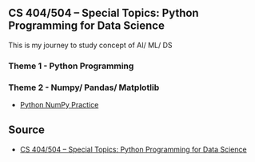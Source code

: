 ## CS 404/504 – Special Topics: Python Programming for Data Science

This is my journey to study concept of AI/ ML/ DS

### Theme 1 - Python Programming

### Theme 2 - Numpy/ Pandas/ Matplotlib
- [Python NumPy Practice](https://www.practiceprobs.com/problemsets/python-numpy/)



## Source
- [CS 404/504 – Special Topics: Python Programming for Data Science](https://fall-2023-python-programming-for-data-science.readthedocs.io/en/latest/)